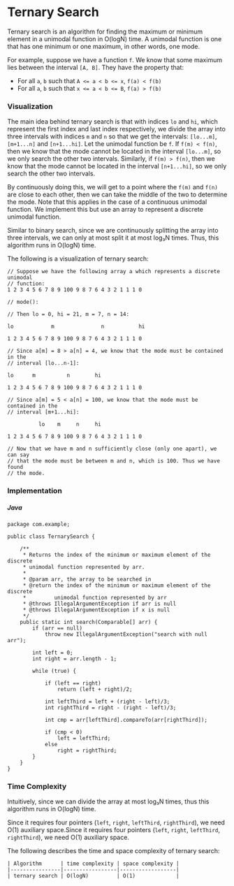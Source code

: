 # Ternary Search

Ternary search is an algorithm for finding the maximum or minimum element in a 
unimodal function in O(logN) time. A unimodal function is one that has one 
minimum or one maximum, in other words, one mode. 

For example, suppose we have a function `f`. We know that some maximum lies
between the interval `[A, B]`. They
 have the property that:

- For all `a`, `b` such that `A <= a < b <= x`, `f(a) < f(b)`
- For all `a`, `b` such that `x <= a < b <= B`, `f(a) > f(b)`

### Visualization

The main idea behind ternary search is that with indices `lo` and `hi`, which 
represent the first index and last index respectively, we divide the array into 
three intervals with indices `m` and `n` so that we get the intervals: 
`[lo...m]`, `[m+1...n]` and `[n+1...hi]`. Let the unimodal function be `f`. 
If `f(m) < f(n)`, then we know that the mode cannot be located in the interval 
`[lo...m]`, so we only search the other two intervals. Similarly, if 
`f(m) > f(n)`, then we know that the mode cannot be located in the interval 
`[n+1...hi]`, so we only search the other two intervals.

By continuously doing this, we will get to a point where the `f(m)` and `f(n)` 
are close to each other, then we can take the middle of the two to determine 
the mode. Note that this applies in the case of a continuous unimodal function. 
We implement this but use an array to represent a discrete unimodal function.

Similar to binary search, since we are continuously splitting the array into 
three intervals, we can only at most split it at most log&#8323;N times. Thus, 
this algorithm runs in O(logN) time.

The following is a visualization of ternary search:

```
// Suppose we have the following array a which represents a discrete unimodal 
// function:
1 2 3 4 5 6 7 8 9 100 9 8 7 6 4 3 2 1 1 1 0

// mode():

// Then lo = 0, hi = 21, m = 7, n = 14:

lo            m               n           hi   

1 2 3 4 5 6 7 8 9 100 9 8 7 6 4 3 2 1 1 1 0

// Since a[m] = 8 > a[n] = 4, we know that the mode must be contained in the
// interval [lo...n-1]:

lo      m          n        hi  

1 2 3 4 5 6 7 8 9 100 9 8 7 6 4 3 2 1 1 1 0

// Since a[m] = 5 < a[n] = 100, we know that the mode must be contained in the
// interval [m+1...hi]:

          lo    m     n     hi  

1 2 3 4 5 6 7 8 9 100 9 8 7 6 4 3 2 1 1 1 0

// Now that we have m and n sufficiently close (only one apart), we can say
// that the mode must be between m and n, which is 100. Thus we have found
// the mode.
```

### Implementation 

##### Java

```
package com.example;

public class TernarySearch {

    /**
     * Returns the index of the minimum or maximum element of the discrete
     * unimodal function represented by arr.
     *
     * @param arr, the array to be searched in
     * @return the index of the minimum or maximum element of the discrete
     *         unimodal function represented by arr
     * @throws IllegalArgumentException if arr is null
     * @throws IllegalArgumentException if x is null
     */
    public static int search(Comparable[] arr) {
        if (arr == null)
            throw new IllegalArgumentException("search with null arr");

        int left = 0;
        int right = arr.length - 1;

        while (true) {

            if (left == right)
                return (left + right)/2;

            int leftThird = left + (right - left)/3;
            int rightThird = right - (right - left)/3;

            int cmp = arr[leftThird].compareTo(arr[rightThird]);

            if (cmp < 0)
                left = leftThird;
            else
                right = rightThird;
        }
    }
}
```

### Time Complexity

Intuitively, since we can divide the array at most log&#8323;N times, thus this
algorithm runs in O(logN) time.

Since it requires four pointers (`left`, `right`, `leftThird`, `rightThird`), 
we need O(1) auxiliary space.Since it requires four pointers (`left`, `right`, `leftThird`, `rightThird`), 
we need O(1) auxiliary space.

The following describes the time and space complexity of ternary search:

```
| Algorithm      | time complexity | space complexity |
|----------------|-----------------|------------------|
| ternary search | O(logN)         | O(1)             |
```